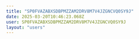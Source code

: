```yaml
---
title: "SP0FVAZABXSDBPMZZAM2DRV8M7V4JZGNCVQ0SY9J"
date: 2025-03-20T10:46:23.068Z
user: SP0FVAZABXSDBPMZZAM2DRV8M7V4JZGNCVQ0SY9J
layout: "users"
---
```

    